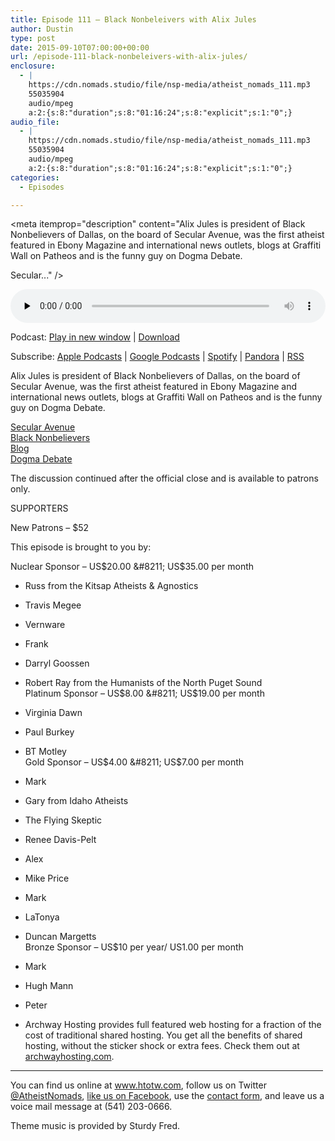 ```yaml
---
title: Episode 111 – Black Nonbeleivers with Alix Jules
author: Dustin
type: post
date: 2015-09-10T07:00:00+00:00
url: /episode-111-black-nonbeleivers-with-alix-jules/
enclosure:
  - |
    https://cdn.nomads.studio/file/nsp-media/atheist_nomads_111.mp3
    55035904
    audio/mpeg
    a:2:{s:8:"duration";s:8:"01:16:24";s:8:"explicit";s:1:"0";}
audio_file:
  - |
    https://cdn.nomads.studio/file/nsp-media/atheist_nomads_111.mp3
    55035904
    audio/mpeg
    a:2:{s:8:"duration";s:8:"01:16:24";s:8:"explicit";s:1:"0";}
categories:
  - Episodes

---
```

<div itemscope itemtype="http://schema.org/AudioObject">
  <meta itemprop="name" content="Episode 111 &#8211; Black Nonbeleivers with Alix Jules" />
  
  <meta itemprop="uploadDate" content="2015-09-10T01:00:00-06:00" />
  
  <meta itemprop="encodingFormat" content="audio/mpeg" />
  
  <meta itemprop="duration" content="PT1H16M24S" />
  
  <meta itemprop="description" content="Alix Jules is president of Black Nonbelievers of Dallas, on the board of Secular Avenue, was the first atheist featured in Ebony Magazine and international news outlets, blogs at Graffiti Wall on Patheos and is the funny guy on Dogma Debate.

Secular..." />
  
  <meta itemprop="contentUrl" content="https://dts.podtrac.com/redirect.mp3/cdn.nomads.studio/file/nsp-media/atheist_nomads_111.mp3" />
  
  <meta itemprop="contentSize" content="52.5" />
  </p> 
  
  <div class="powerpress_player" id="powerpress_player_8368">
    <audio class="wp-audio-shortcode" id="audio-5125-112" preload="none" style="width: 100%;" controls="controls"><source type="audio/mpeg" src="https://dts.podtrac.com/redirect.mp3/cdn.nomads.studio/file/nsp-media/atheist_nomads_111.mp3?_=112" /><a href="https://dts.podtrac.com/redirect.mp3/cdn.nomads.studio/file/nsp-media/atheist_nomads_111.mp3">https://dts.podtrac.com/redirect.mp3/cdn.nomads.studio/file/nsp-media/atheist_nomads_111.mp3</a></audio>
  </div>
</div>

<p class="powerpress_links powerpress_links_mp3">
  Podcast: <a href="https://dts.podtrac.com/redirect.mp3/cdn.nomads.studio/file/nsp-media/atheist_nomads_111.mp3" class="powerpress_link_pinw" target="_blank" title="Play in new window" onclick="return powerpress_pinw('https://htotw.com/?powerpress_pinw=5125-podcast');" rel="nofollow">Play in new window</a> | <a href="https://dts.podtrac.com/redirect.mp3/cdn.nomads.studio/file/nsp-media/atheist_nomads_111.mp3" class="powerpress_link_d" title="Download" rel="nofollow" download="atheist_nomads_111.mp3">Download</a>
</p>

<p class="powerpress_links powerpress_subscribe_links">
  Subscribe: <a href="https://podcasts.apple.com/us/podcast/humanists-take-on-the-world/id530050098?mt=2&ls=1" class="powerpress_link_subscribe powerpress_link_subscribe_itunes" target="_blank" title="Subscribe on Apple Podcasts" rel="nofollow">Apple Podcasts</a> | <a href="https://www.google.com/podcasts?feed=aHR0cDovL2F0aGVpc3Rub21hZHMubGlic3luLmNvbS9yc3M%3D" class="powerpress_link_subscribe powerpress_link_subscribe_googleplay" target="_blank" title="Subscribe on Google Podcasts" rel="nofollow">Google Podcasts</a> | <a href="https://open.spotify.com/show/3LzK2xZGike6Tc1GEMtMbr?si=LieN9SNuTpq96smuaUsH8A" class="powerpress_link_subscribe powerpress_link_subscribe_spotify" target="_blank" title="Subscribe on Spotify" rel="nofollow">Spotify</a> | <a href="https://www.pandora.com/podcast/atheist-nomads/PC:10122?corr=62071012&part=ug" class="powerpress_link_subscribe powerpress_link_subscribe_pandora" target="_blank" title="Subscribe on Pandora" rel="nofollow">Pandora</a> | <a href="https://htotw.com/feed/podcast/" class="powerpress_link_subscribe powerpress_link_subscribe_rss" target="_blank" title="Subscribe via RSS" rel="nofollow">RSS</a>
</p>

Alix Jules is president of Black Nonbelievers of Dallas, on the board of Secular Avenue, was the first atheist featured in Ebony Magazine and international news outlets, blogs at Graffiti Wall on Patheos and is the funny guy on Dogma Debate.

<a href="http://www.secularavenue.org/" target="_blank" rel="noopener">Secular Avenue</a>  
<a href="https://blacknonbelievers.wordpress.com/" target="_blank" rel="noopener">Black Nonbelievers</a>  
<a href="http://www.patheos.com/blogs/thegraffitiwall/" target="_blank" rel="noopener">Blog</a>  
<a href="http://dogmadebate.com/" target="_blank" rel="noopener">Dogma Debate</a>

The discussion continued after the official close and is available to patrons only.

SUPPORTERS

New Patrons &#8211; $52

This episode is brought to you by:

Nuclear Sponsor &#8211; US$20.00 &#8211; US$35.00 per month  
* Russ from the Kitsap Atheists & Agnostics  
* Travis Megee  
* Vernware  
* Frank  
* Darryl Goossen  
* Robert Ray from the Humanists of the North Puget Sound  
Platinum Sponsor &#8211; US$8.00 &#8211; US$19.00 per month  
* Virginia Dawn  
* Paul Burkey  
* BT Motley  
Gold Sponsor &#8211; US$4.00 &#8211; US$7.00 per month  
* Mark  
* Gary from Idaho Atheists  
* The Flying Skeptic  
* Renee Davis-Pelt  
* Alex  
* Mike Price  
* Mark  
* LaTonya  
* Duncan Margetts  
Bronze Sponsor &#8211; US$10 per year/ US1.00 per month  
* Mark  
* Hugh Mann  
* Peter

* Archway Hosting provides full featured web hosting for a fraction of the cost of traditional shared hosting. You get all the benefits of shared hosting, without the sticker shock or extra fees. Check them out at <a href="http://archwayhosting.com/" target="_blank" rel="noopener">archwayhosting.com</a>.

<hr width="500" />

You can find us online at <a href="https://www.htotw.com/" target="_blank" rel="noopener">www.htotw.com</a>, follow us on Twitter <a href="https://htotw.com/twitter" target="_blank" rel="noopener">@AtheistNomads</a>, <a href="https://htotw.com/facebook" target="_blank" rel="noopener">like us on Facebook</a>, use the [contact form](https://htotw.com/contact), and leave us a voice mail message at (541) 203-0666.

Theme music is provided by Sturdy Fred.